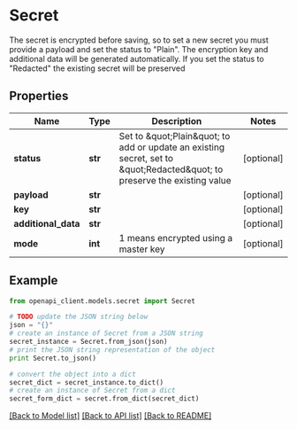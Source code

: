 # Secret

The secret is encrypted before saving, so to set a new secret you must provide a payload and set the status to \"Plain\". The encryption key and additional data will be generated automatically. If you set the status to \"Redacted\" the existing secret will be preserved

## Properties
Name | Type | Description | Notes
------------ | ------------- | ------------- | -------------
**status** | **str** | Set to \&quot;Plain\&quot; to add or update an existing secret, set to \&quot;Redacted\&quot; to preserve the existing value | [optional]
**payload** | **str** |  | [optional]
**key** | **str** |  | [optional]
**additional_data** | **str** |  | [optional]
**mode** | **int** | 1 means encrypted using a master key | [optional]

## Example

```python
from openapi_client.models.secret import Secret

# TODO update the JSON string below
json = "{}"
# create an instance of Secret from a JSON string
secret_instance = Secret.from_json(json)
# print the JSON string representation of the object
print Secret.to_json()

# convert the object into a dict
secret_dict = secret_instance.to_dict()
# create an instance of Secret from a dict
secret_form_dict = secret.from_dict(secret_dict)
```
[[Back to Model list]](../README.md#documentation-for-models) [[Back to API list]](../README.md#documentation-for-api-endpoints) [[Back to README]](../README.md)
